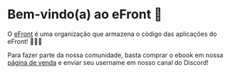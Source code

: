 # Bem-vindo(a) ao eFront 💜

O [eFront](https://iuricode.com/efront) é uma organização que armazena o código das aplicações do eFront! 👨🏻‍💻

Para fazer parte da nossa comunidade, basta comprar o ebook em nossa [página de venda](https://iuricode.com/efront) e enviar seu username em nosso canal do Discord!
